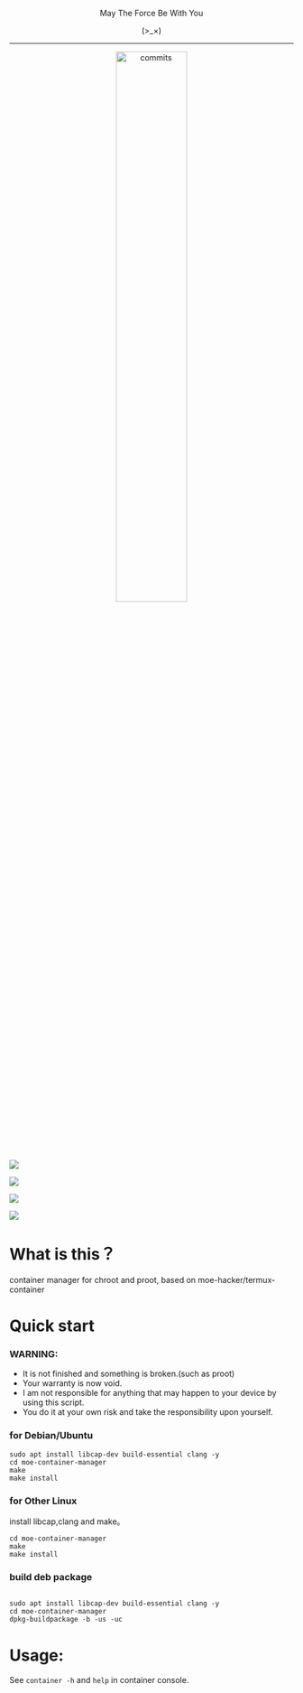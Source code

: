 <p align="center">May The Force Be With You</p>

<p align="center">(>_×)</p>         

-----------  

<p align="center">
<img src="https://stars.medv.io/dabao1954/moe-container-manager.svg", title="commits" width="50%"/>

</p>


![](https://img.shields.io/github/license/dabao1955/moe-container-manager?style=for-the-badge&color=fee4d0&logo=apache&logoColor=fee4d0)

![](https://img.shields.io/github/repo-size/dabao1955/moe-container-manager?style=for-the-badge&color=fee4d0&logo=files&logoColor=fee4d0)

![](https://img.shields.io/github/last-commit/dabao1955/moe-container-manager?style=for-the-badge&color=fee4d0&logo=codeigniter&logoColor=fee4d0)

![](https://img.shields.io/badge/language-shell\&c-green?style=for-the-badge&color=fee4d0&logo=sharp&logoColor=fee4d0)


# What is this？
container manager for chroot and proot, based on moe-hacker/termux-container
# Quick start

### WARNING:      

- It is not finished and something is broken.(such as proot)
- Your warranty is now void.
- I am not responsible for anything that may happen to your device by using this script.
- You do it at your own risk and take the responsibility upon yourself.


### for Debian/Ubuntu
```
sudo apt install libcap-dev build-essential clang -y
cd moe-container-manager
make
make install
```
### for Other Linux
install libcap,clang and make。
```
cd moe-container-manager
make
make install
```
### build deb package
```

sudo apt install libcap-dev build-essential clang -y
cd moe-container-manager
dpkg-buildpackage -b -us -uc
```
# Usage:     
See `container -h` and `help` in container console.

